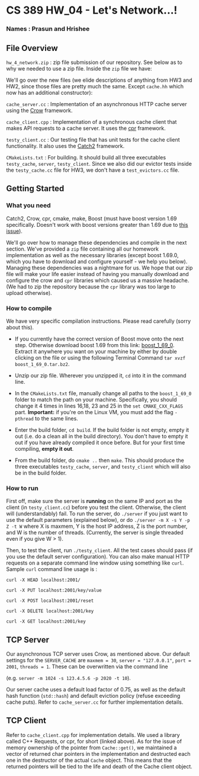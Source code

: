 # CS 389 HW_04 - Let's Network...!
### Names : Prasun and Hrishee

## File Overview
`hw_4_network.zip` : zip file submission of our repository. See below as to why we needed to use a zip file. Inside the `zip` file we have:

We'll go over the new files (we elide descriptions of anything from HW3 and HW2, since those files are pretty much the same. Except `cache.hh` which now has an additional constructor):

`cache_server.cc` : Implementation of an asynchronous HTTP cache server using the [Crow](https://github.com/ipkn/crow) framework.

`cache_client.cpp` : Implementation of a synchronous cache client that makes API requests to a cache server. It uses the [cpr](https://github.com/whoshuu/cpr) framework.

`testy_client.cc` : Our testing file that has unit tests for the cache client functionality. It also uses the [Catch2](https://github.com/catchorg/Catch2) framework.

`CMakeLists.txt` : For building. It should build all three executables `testy_cache`, `server`, `testy_client`. Since we also did our evictor tests inside the `testy_cache.cc` file for HW3, we don't have a `test_evictors.cc` file.

## Getting Started

### What you need
Catch2, Crow, cpr, cmake, make, Boost (must have boost version 1.69 specifically. Doesn't work with boost versions greater than 1.69 due to [this issue](https://github.com/ipkn/crow/issues/340)).


We'll go over how to manage these dependencies and compile in the next section. We've provided a `zip` file containing all our
 homework implementation as well as the necessary libraries (except boost 1.69.0, which you have to download and configure yourself - we help you below). Managing these dependencies was a nightmare for us. We hope that our zip file will make your life easier instead of having you manually download and configure the crow and `cpr` libraries which caused
 us a massive headache. (We had to zip the repository because the `cpr` library was too large to upload otherwise).

### How to compile
We have very specific compilation instructions. Please read carefully (sorry about this). 

- If you currently have the correct version of Boost move onto the next step. Otherwise download boost 1.69 from this link: [boost_1_69_0](https://www.boost.org/users/history/). Extract it anywhere you want on your machine by either by double clicking on the file or using the following Terminal Command `tar xvzf boost_1_69_0.tar.bz2`.

- Unzip our zip file. Wherever you unzipped it, `cd` into it in the command line.

- In the `CMakeLists.txt` file, manually change all paths to the `boost_1_69_0` folder to match the path on your machine. Specifically, you should change it 4 times in lines 16,18, 23 and 25 in the `set CMAKE_CXX_FLAGS` part. **Important:** if you're on the Linux VM, you must add the flag `-pthread` to the same lines.

- Enter the build folder, `cd build`. If the build folder is not empty, empty it out (i.e. do a clean all in the build directory). You don't have to empty it out if you have already compiled it once before. But for your first time compiling, **empty it out**.   

- From the build folder, do `cmake ..` then `make`. This should produce the three executables `testy_cache`, `server`, and `testy_client` which will also be in the build folder.

### How to run
First off, make sure the server is **running** on the same IP and port as the client (in `testy_client.cc`) before you test the client. Otherwise, the client will (understandably) fail.
To run the server, do `./server` if you just want to use the default parameters (explained below), or do `./server -m X -s Y -p Z -t W` where X is maxmem, Y is the host IP address, Z is the port number, and W is the number of threads. (Currently, the server is single threaded even if you give  W > 1).

Then, to test the client, run `./testy_client`. All the test cases should pass (if you use the default server configuration). You can also make manual HTTP requests on a separate command line window using something like `curl`.
Sample `curl` command line usage is :

`curl -X HEAD localhost:2001/`

`curl -X PUT localhost:2001/key/value`

`curl -X POST localhost:2001/reset`

`curl -X DELETE localhost:2001/key`

`curl -X GET localhost:2001/key`

## TCP Server
Our asynchronous TCP server uses Crow, as mentioned above. Our default settings for the `SERVER_CACHE` are `maxmem = 30`, `server = "127.0.0.1"`, `port = 2001`, `threads = 1`. These can be overwritten via the command line 

(e.g. `server -m 1024 -s 123.4.5.6 -p 2020 -t 10`). 

Our server cache uses a default load factor of 0.75, as well as the default hash function (`std::hash`) and default eviction policy (refuse exceeding cache puts). Refer to `cache_server.cc` for further implementation details.

## TCP Client
Refer to `cache_client.cpp` for implementation details. We used a library called C++ Requests, or cpr, for short (linked above). As for the issue of memory ownership of the pointer from `Cache::get()`, we maintained a vector of returned char pointers in the implementation and destructed each one in the destructor of the actual `Cache` object. This means that the returned pointers will be tied to the life and death of the Cache client object.
